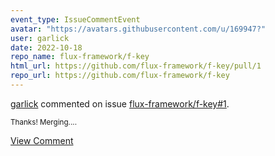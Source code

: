 ```yaml
---
event_type: IssueCommentEvent
avatar: "https://avatars.githubusercontent.com/u/169947?"
user: garlick
date: 2022-10-18
repo_name: flux-framework/f-key
html_url: https://github.com/flux-framework/f-key/pull/1
repo_url: https://github.com/flux-framework/f-key
---
```


<a href='https://github.com/garlick' target='_blank'>garlick</a> commented on issue <a href='https://github.com/flux-framework/f-key/pull/1' target='_blank'>flux-framework/f-key#1</a>.

<small>Thanks!  Merging....</small>

<a href='https://github.com/flux-framework/f-key/pull/1' target='_blank'>View Comment</a>